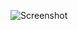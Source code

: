 ![Screenshot](https://raw.githubusercontent.com/Cryakl/Ultimate-RAT-Collection/refs/heads/main/IceRat/IceRat%20v1.0/Screenshot.png)
